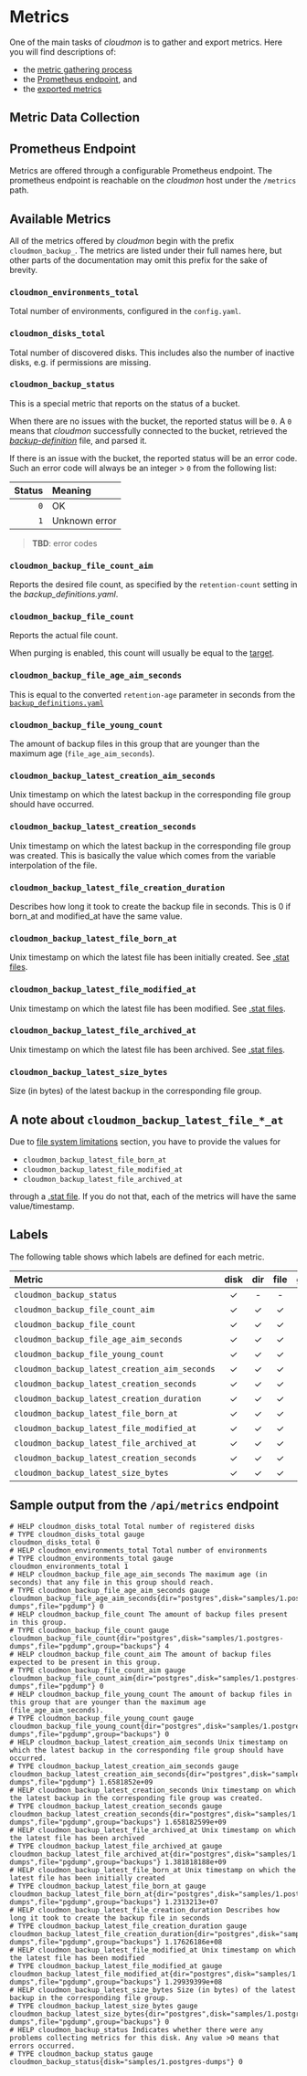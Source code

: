# Metrics

One of the main tasks of *cloudmon* is to gather and export metrics.
Here you will find descriptions of:
- the [metric gathering process](#metric-data-collection)
- the [Prometheus endpoint](#prometheus-endpoint), and
- the [exported metrics](#available-metrics)

## Metric Data Collection



## Prometheus Endpoint
Metrics are offered through a configurable Prometheus endpoint.
The prometheus endpoint is reachable on the *cloudmon* host under the `/metrics` path.


## Available Metrics
All of the metrics offered by *cloudmon* begin with the prefix `cloudmon_backup_`. 
The metrics are listed under their full names here, but other parts of the documentation may omit this prefix for the sake of brevity.

### `cloudmon_environments_total`
Total number of environments, configured in the `config.yaml`.

### `cloudmon_disks_total`
Total number of discovered disks. This includes also the number of inactive disks, e.g. if permissions are missing.

### `cloudmon_backup_status`
This is a special metric that reports on the status of a bucket.

When there are no issues with the bucket, the reported status will be `0`.
A `0` means that *cloudmon* successfully connected to the bucket, retrieved the [*backup-definition*](20-backup-definition/10-overview.md) file, and parsed it.

If there is an issue with the bucket, the reported status will be an error code.
Such an error code will always be an integer > `0` from the following list:

Status | Meaning
--: | :--
`0` | OK
`1` | Unknown error

> **TBD**: error codes

### `cloudmon_backup_file_count_aim`
Reports the desired file count, as specified by the `retention-count` setting in the *backup_definitions.yaml*.

### `cloudmon_backup_file_count`
Reports the actual file count.

When purging is enabled, this count will usually be equal to the [target](#cloudmon_backup_file_count_aim).

### `cloudmon_backup_file_age_aim_seconds`
This is equal to the converted `retention-age` parameter in seconds from the [`backup_definitions.yaml`](backup-definition/overview)

### `cloudmon_backup_file_young_count`
The amount of backup files in this group that are younger than the maximum age (`file_age_aim_seconds`).

### `cloudmon_backup_latest_creation_aim_seconds`
Unix timestamp on which the latest backup in the corresponding file group should have occurred.

### `cloudmon_backup_latest_creation_seconds`
Unix timestamp on which the latest backup in the corresponding file group was created.
This is basically the value which comes from the variable interpolation of the file.

### `cloudmon_backup_latest_file_creation_duration`
Describes how long it took to create the backup file in seconds. This is 0 if born_at and modified_at have the same value.

### `cloudmon_backup_latest_file_born_at`
Unix timestamp on which the latest file has been initially created. See [.stat files](backup-definition/file-dates).

### `cloudmon_backup_latest_file_modified_at`
Unix timestamp on which the latest file has been modified. See [.stat files](backup-definition/file-dates).

### `cloudmon_backup_latest_file_archived_at`
Unix timestamp on which the latest file has been archived. See [.stat files](backup-definition/file-dates).

### `cloudmon_backup_latest_size_bytes`
Size (in bytes) of the latest backup in the corresponding file group.

## A note about `cloudmon_backup_latest_file_*_at`
Due to [file system limitations](backup-definition/file-dates) section, you have to provide the values for 
- `cloudmon_backup_latest_file_born_at`
- `cloudmon_backup_latest_file_modified_at`
- `cloudmon_backup_latest_file_archived_at`

through a [.stat file](backup-definition/file-dates#stat--dotstat-files). If you do not that, each of the metrics will have the same value/timestamp.

## Labels
The following table shows which labels are defined for each metric.

Metric | disk | dir | file | group |
:----- | :----: | :-: | :--: | :---: |
`cloudmon_backup_status` | ✓ | - | - | - |
`cloudmon_backup_file_count_aim` | ✓ | ✓ | ✓ | - |
`cloudmon_backup_file_count` | ✓ | ✓ | ✓ | ✓ |
`cloudmon_backup_file_age_aim_seconds` | ✓ | ✓ | ✓ | - |
`cloudmon_backup_file_young_count` | ✓ | ✓ | ✓ | ✓ |
`cloudmon_backup_latest_creation_aim_seconds` | ✓ | ✓ | ✓ | - |
`cloudmon_backup_latest_creation_seconds` | ✓ | ✓ | ✓ | ✓ |
`cloudmon_backup_latest_creation_duration` | ✓ | ✓ | ✓ | ✓ |
`cloudmon_backup_latest_file_born_at` | ✓ | ✓ | ✓ | ✓ |
`cloudmon_backup_latest_file_modified_at` | ✓ | ✓ | ✓ | ✓ |
`cloudmon_backup_latest_file_archived_at` | ✓ | ✓ | ✓ | ✓ |
`cloudmon_backup_latest_creation_seconds` | ✓ | ✓ | ✓ | ✓ |
`cloudmon_backup_latest_size_bytes` | ✓ | ✓ | ✓ | ✓ |

## Sample output from the `/api/metrics` endpoint

```
# HELP cloudmon_disks_total Total number of registered disks
# TYPE cloudmon_disks_total gauge
cloudmon_disks_total 0
# HELP cloudmon_environments_total Total number of environments
# TYPE cloudmon_environments_total gauge
cloudmon_environments_total 1
# HELP cloudmon_backup_file_age_aim_seconds The maximum age (in seconds) that any file in this group should reach.
# TYPE cloudmon_backup_file_age_aim_seconds gauge
cloudmon_backup_file_age_aim_seconds{dir="postgres",disk="samples/1.postgres-dumps",file="pgdump"} 0
# HELP cloudmon_backup_file_count The amount of backup files present in this group.
# TYPE cloudmon_backup_file_count gauge
cloudmon_backup_file_count{dir="postgres",disk="samples/1.postgres-dumps",file="pgdump",group="backups"} 4
# HELP cloudmon_backup_file_count_aim The amount of backup files expected to be present in this group.
# TYPE cloudmon_backup_file_count_aim gauge
cloudmon_backup_file_count_aim{dir="postgres",disk="samples/1.postgres-dumps",file="pgdump"} 0
# HELP cloudmon_backup_file_young_count The amount of backup files in this group that are younger than the maximum age (file_age_aim_seconds).
# TYPE cloudmon_backup_file_young_count gauge
cloudmon_backup_file_young_count{dir="postgres",disk="samples/1.postgres-dumps",file="pgdump",group="backups"} 0
# HELP cloudmon_backup_latest_creation_aim_seconds Unix timestamp on which the latest backup in the corresponding file group should have occurred.
# TYPE cloudmon_backup_latest_creation_aim_seconds gauge
cloudmon_backup_latest_creation_aim_seconds{dir="postgres",disk="samples/1.postgres-dumps",file="pgdump"} 1.6581852e+09
# HELP cloudmon_backup_latest_creation_seconds Unix timestamp on which the latest backup in the corresponding file group was created.
# TYPE cloudmon_backup_latest_creation_seconds gauge
cloudmon_backup_latest_creation_seconds{dir="postgres",disk="samples/1.postgres-dumps",file="pgdump",group="backups"} 1.658182599e+09
# HELP cloudmon_backup_latest_file_archived_at Unix timestamp on which the latest file has been archived
# TYPE cloudmon_backup_latest_file_archived_at gauge
cloudmon_backup_latest_file_archived_at{dir="postgres",disk="samples/1.postgres-dumps",file="pgdump",group="backups"} 1.381818188e+09
# HELP cloudmon_backup_latest_file_born_at Unix timestamp on which the latest file has been initially created
# TYPE cloudmon_backup_latest_file_born_at gauge
cloudmon_backup_latest_file_born_at{dir="postgres",disk="samples/1.postgres-dumps",file="pgdump",group="backups"} 1.2313213e+07
# HELP cloudmon_backup_latest_file_creation_duration Describes how long it took to create the backup file in seconds
# TYPE cloudmon_backup_latest_file_creation_duration gauge
cloudmon_backup_latest_file_creation_duration{dir="postgres",disk="samples/1.postgres-dumps",file="pgdump",group="backups"} 1.17626186e+08
# HELP cloudmon_backup_latest_file_modified_at Unix timestamp on which the latest file has been modified
# TYPE cloudmon_backup_latest_file_modified_at gauge
cloudmon_backup_latest_file_modified_at{dir="postgres",disk="samples/1.postgres-dumps",file="pgdump",group="backups"} 1.29939399e+08
# HELP cloudmon_backup_latest_size_bytes Size (in bytes) of the latest backup in the corresponding file group.
# TYPE cloudmon_backup_latest_size_bytes gauge
cloudmon_backup_latest_size_bytes{dir="postgres",disk="samples/1.postgres-dumps",file="pgdump",group="backups"} 0
# HELP cloudmon_backup_status Indicates whether there were any problems collecting metrics for this disk. Any value >0 means that errors occurred.
# TYPE cloudmon_backup_status gauge
cloudmon_backup_status{disk="samples/1.postgres-dumps"} 0
```